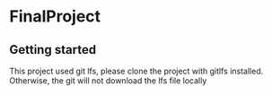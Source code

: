 # FinalProject



## Getting started
This project used git lfs, please clone the project with gitlfs installed. Otherwise, the git will not download the lfs file locally